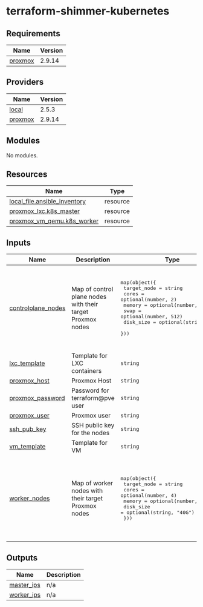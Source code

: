 # terraform-shimmer-kubernetes
## Requirements

| Name | Version |
|------|---------|
| <a name="requirement_proxmox"></a> [proxmox](#requirement\_proxmox) | 2.9.14 |

## Providers

| Name | Version |
|------|---------|
| <a name="provider_local"></a> [local](#provider\_local) | 2.5.3 |
| <a name="provider_proxmox"></a> [proxmox](#provider\_proxmox) | 2.9.14 |

## Modules

No modules.

## Resources

| Name | Type |
|------|------|
| [local_file.ansible_inventory](https://registry.terraform.io/providers/hashicorp/local/latest/docs/resources/file) | resource |
| [proxmox_lxc.k8s_master](https://registry.terraform.io/providers/telmate/proxmox/2.9.14/docs/resources/lxc) | resource |
| [proxmox_vm_qemu.k8s_worker](https://registry.terraform.io/providers/telmate/proxmox/2.9.14/docs/resources/vm_qemu) | resource |

## Inputs

| Name | Description | Type | Default | Required |
|------|-------------|------|---------|:--------:|
| <a name="input_controlplane_nodes"></a> [controlplane\_nodes](#input\_controlplane\_nodes) | Map of control plane nodes with their target Proxmox nodes | <pre>map(object({<br/>    target_node = string<br/>    cores       = optional(number, 2)<br/>    memory      = optional(number, 2048)<br/>    swap        = optional(number, 512)<br/>    disk_size   = optional(string, "8G")<br/>  }))</pre> | <pre>{<br/>  "k8s-master-01": {<br/>    "target_node": "pve"<br/>  },<br/>  "k8s-master-02": {<br/>    "target_node": "pve2"<br/>  },<br/>  "k8s-master-03": {<br/>    "target_node": "singed"<br/>  }<br/>}</pre> | no |
| <a name="input_lxc_template"></a> [lxc\_template](#input\_lxc\_template) | Template for LXC containers | `string` | `"local:vztmpl/debian-12-standard_12.7-1_amd64.tar.zst"` | no |
| <a name="input_proxmox_host"></a> [proxmox\_host](#input\_proxmox\_host) | Proxmox Host | `string` | n/a | yes |
| <a name="input_proxmox_password"></a> [proxmox\_password](#input\_proxmox\_password) | Password for terraform@pve user | `string` | n/a | yes |
| <a name="input_proxmox_user"></a> [proxmox\_user](#input\_proxmox\_user) | Proxmox user | `string` | `"terraform@pve"` | no |
| <a name="input_ssh_pub_key"></a> [ssh\_pub\_key](#input\_ssh\_pub\_key) | SSH public key for the nodes | `string` | n/a | yes |
| <a name="input_vm_template"></a> [vm\_template](#input\_vm\_template) | Template for VM | `string` | `"debian-cloud-template"` | no |
| <a name="input_worker_nodes"></a> [worker\_nodes](#input\_worker\_nodes) | Map of worker nodes with their target Proxmox nodes | <pre>map(object({<br/>    target_node = string<br/>    cores       = optional(number, 4)<br/>    memory      = optional(number, 4096)<br/>    disk_size   = optional(string, "40G")<br/>  }))</pre> | <pre>{<br/>  "k8s-worker-01": {<br/>    "target_node": "pve"<br/>  },<br/>  "k8s-worker-02": {<br/>    "target_node": "pve2"<br/>  },<br/>  "k8s-worker-03": {<br/>    "target_node": "singed"<br/>  }<br/>}</pre> | no |

## Outputs

| Name | Description |
|------|-------------|
| <a name="output_master_ips"></a> [master\_ips](#output\_master\_ips) | n/a |
| <a name="output_worker_ips"></a> [worker\_ips](#output\_worker\_ips) | n/a |
